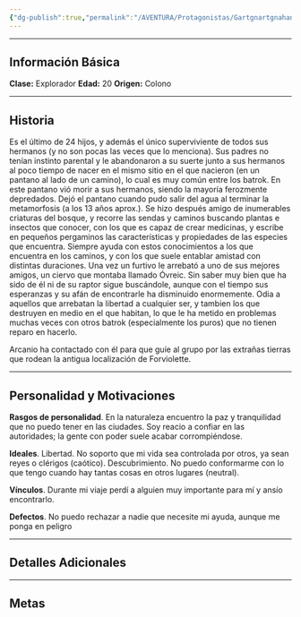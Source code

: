 ```yaml
---
{"dg-publish":true,"permalink":"/AVENTURA/Protagonistas/Gartgnartgnahan/"}
---
```


***
## Información Básica
**Clase:**   Explorador
**Edad:**   20
**Origen:** Colono

***
## Historia

Es el último de 24 hijos, y además el único superviviente de todos sus hermanos (y no son pocas las veces que lo menciona). Sus padres no tenían instinto parental y le abandonaron a su suerte junto a sus hermanos al poco tiempo de nacer en el mismo sitio en el que nacieron (en un pantano al lado de un camino), lo cual es muy común entre los batrok. En este pantano vió morir a sus hermanos, siendo la mayoría ferozmente depredados. Dejó el pantano cuando pudo salir del agua al terminar la metamorfosis (a los 13 años aprox.). Se hizo después amigo de inumerables criaturas del bosque, y recorre las sendas y caminos buscando plantas e insectos que conocer, con los que es capaz de crear medicinas, y escribe en pequeños pergaminos las características y propiedades de las especies que encuentra. Siempre ayuda con estos conocimientos a los que encuentra en los caminos, y con los que suele entablar amistad con distintas duraciones. Una vez un furtivo le arrebató a uno de sus mejores amigos, un ciervo que montaba llamado Óvreic. Sin saber muy bien que ha sido de él ni de su raptor sigue buscándole, aunque con el tiempo sus esperanzas y su afán de encontrarle ha disminuido enormemente. Odia a aquellos que arrebatan la libertad a cualquier ser, y tambien los que destruyen en medio en el que habitan, lo que le ha metido en problemas muchas veces con otros batrok (especialmente los puros) que no tienen reparo en hacerlo.

Arcanio ha contactado con él para que guíe al grupo por las extrañas tierras que rodean la antigua localización de Forviolette.

***
## Personalidad y Motivaciones

**Rasgos de personalidad**. En la naturaleza encuentro la paz y tranquilidad que no puedo tener en las ciudades. Soy reacio a confiar en las autoridades; la gente con poder suele acabar corrompiéndose.

**Ideales**. Libertad. No soporto que mi vida sea controlada por otros, ya sean reyes o clérigos (caótico). Descubrimiento. No puedo conformarme con lo que tengo cuando hay tantas cosas en otros lugares (neutral).

**Vínculos**. Durante mi viaje perdí a alguien muy importante para mí y ansío encontrarlo.

**Defectos**. No puedo rechazar a nadie que necesite mi ayuda, aunque me ponga en peligro

***
## Detalles Adicionales


***
## Metas

